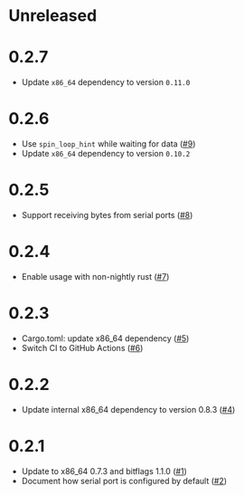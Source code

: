 # Unreleased

# 0.2.7

- Update `x86_64` dependency to version `0.11.0`

# 0.2.6

- Use `spin_loop_hint` while waiting for data ([#9](https://github.com/rust-osdev/uart_16550/pull/9))
- Update `x86_64` dependency to version `0.10.2`

# 0.2.5

- Support receiving bytes from serial ports ([#8](https://github.com/rust-osdev/uart_16550/pull/8))

# 0.2.4

- Enable usage with non-nightly rust ([#7](https://github.com/rust-osdev/uart_16550/pull/7))

# 0.2.3

- Cargo.toml: update x86_64 dependency ([#5](https://github.com/rust-osdev/uart_16550/pull/5))
- Switch CI to GitHub Actions ([#6](https://github.com/rust-osdev/uart_16550/pull/6))

# 0.2.2

- Update internal x86_64 dependency to version 0.8.3 ([#4](https://github.com/rust-osdev/uart_16550/pull/4))

# 0.2.1

- Update to x86_64 0.7.3 and bitflags 1.1.0 ([#1](https://github.com/rust-osdev/uart_16550/pull/1))
- Document how serial port is configured by default ([#2](https://github.com/rust-osdev/uart_16550/pull/1))
